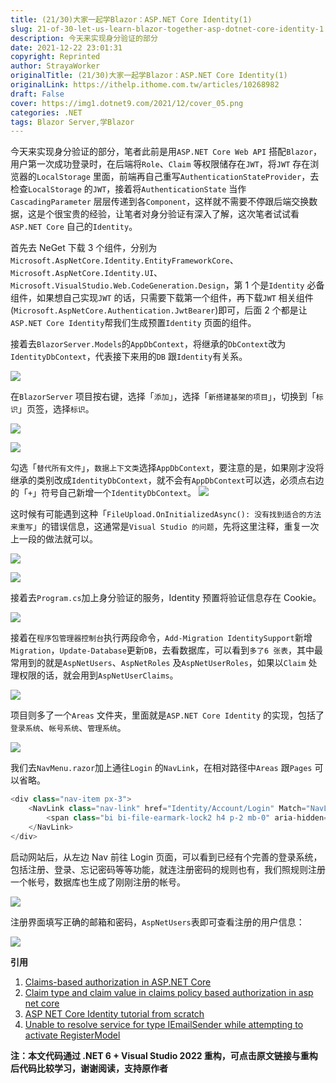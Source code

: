 ```yaml
---
title: (21/30)大家一起学Blazor：ASP.NET Core Identity(1)
slug: 21-of-30-let-us-learn-blazor-together-asp-dotnet-core-identity-1
description: 今天来实现身分验证的部分
date: 2021-12-22 23:01:31
copyright: Reprinted
author: StrayaWorker
originalTitle: (21/30)大家一起学Blazor：ASP.NET Core Identity(1)
originalLink: https://ithelp.ithome.com.tw/articles/10268982
draft: False
cover: https://img1.dotnet9.com/2021/12/cover_05.png
categories: .NET
tags: Blazor Server,学Blazor
---
```


今天来实现身分验证的部分，笔者此前是用`ASP.NET Core Web API` 搭配`Blazor`，用户第一次成功登录时，在后端将`Role`、`Claim` 等权限储存在`JWT`，将`JWT` 存在浏览器的`LocalStorage` 里面，前端再自己重写`AuthenticationStateProvider`，去检查`LocalStorage` 的`JWT`，接着将`AuthenticationState` 当作`CascadingParameter` 层层传递到各`Component`，这样就不需要不停跟后端交换数据，这是个很宝贵的经验，让笔者对身分验证有深入了解，这次笔者试试看`ASP.NET Core` 自己的`Identity`。

首先去 NeGet 下载 3 个组件，分别为`Microsoft.AspNetCore.Identity.EntityFrameworkCore`、`Microsoft.AspNetCore.Identity.UI`、`Microsoft.VisualStudio.Web.CodeGeneration.Design`，第 1 个是`Identity` 必备组件，如果想自己实现`JWT` 的话，只需要下载第一个组件，再下载`JWT` 相关组件(`Microsoft.AspNetCore.Authentication.JwtBearer`)即可，后面 2 个都是让`ASP.NET Core Identity`帮我们生成预置`Identity` 页面的组件。

接着去`BlazorServer.Models`的`AppDbContext`，将继承的`DbContext`改为`IdentityDbContext`，代表接下来用的`DB` 跟`Identity`有关系。

![](https://img1.dotnet9.com/2021/12/3201.png)

在`BlazorServer` 项目按右键，选择「`添加`」，选择「`新搭建基架的项目`」，切换到「`标识`」页签，选择`标识`。

![](https://img1.dotnet9.com/2021/12/3202.png)

![](https://img1.dotnet9.com/2021/12/3203.png)

勾选「`替代所有文件`」，`数据上下文类`选择`AppDbContext`，要注意的是，如果刚才没将继承的类别改成`IdentityDbContext`，就不会有`AppDbContext`可以选，必须点右边的「`+`」符号自己新增一个`IdentityDbContext`。
![](https://img1.dotnet9.com/2021/12/3204.png)

这时候有可能遇到这种「`FileUpload.OnInitializedAsync(): 没有找到适合的方法来重写`」的错误信息，这通常是`Visual Studio 的问题`，先将这里注释，重复一次上一段的做法就可以。

![](https://img1.dotnet9.com/2021/12/3205.png)

![](https://img1.dotnet9.com/2021/12/3206.png)

接着去`Program.cs`加上身分验证的服务，Identity 预置将验证信息存在 Cookie。

![](https://img1.dotnet9.com/2021/12/3207.png)

接着在`程序包管理器控制台`执行两段命令，`Add-Migration IdentitySupport`新增`Migration`，`Update-Database`更新`DB`，去看数据库，可以看到`多了6 张表`，其中最常用到的就是`AspNetUsers`、`AspNetRoles` 及`AspNetUserRoles`，如果以`Claim` 处理权限的话，就会用到`AspNetUserClaims`。

![](https://img1.dotnet9.com/2021/12/3208.png)

项目则多了一个`Areas` 文件夹，里面就是`ASP.NET Core Identity` 的实现，包括了`登录系统`、`帐号系统`、`管理系统`。

![](https://img1.dotnet9.com/2021/12/3209.png)

我们去`NavMenu.razor`加上通往`Login` 的`NavLink`，在相对路径中`Areas` 跟`Pages` 可以省略。

```C#
<div class="nav-item px-3">
    <NavLink class="nav-link" href="Identity/Account/Login" Match="NavLinkMatch.All">
        <span class="bi bi-file-earmark-lock2 h4 p-2 mb-0" aria-hidden="true"></span> Login
    </NavLink>
</div>
```

启动网站后，从左边 Nav 前往 Login 页面，可以看到已经有个完善的登录系统，包括注册、登录、忘记密码等等功能，就连注册密码的规则也有，我们照规则注册一个帐号，数据库也生成了刚刚注册的帐号。

![](https://img1.dotnet9.com/2021/12/3210.gif)

注册界面填写正确的邮箱和密码，`AspNetUsers`表即可查看注册的用户信息：

![](https://img1.dotnet9.com/2021/12/3211.png)

**引用**

1. [Claims-based authorization in ASP.NET Core](https://docs.microsoft.com/en-us/aspnet/core/security/authorization/claims?view=aspnetcore-5.0)
2. [Claim type and claim value in claims policy based authorization in asp net core](https://www.youtube.com/watch?v=I2wgxzLbESA)
3. [ASP NET Core Identity tutorial from scratch](https://www.youtube.com/watch?v=egITMrwMOPU&list=PL6n9fhu94yhVkdrusLaQsfERmL_Jh4XmU&index=65)
4. [Unable to resolve service for type IEmailSender while attempting to activate RegisterModel](https://stackoverflow.com/questions/52089864/unable-to-resolve-service-for-type-iemailsender-while-attempting-to-activate-reg)

**注：本文代码通过 .NET 6 + Visual Studio 2022 重构，可点击原文链接与重构后代码比较学习，谢谢阅读，支持原作者**
